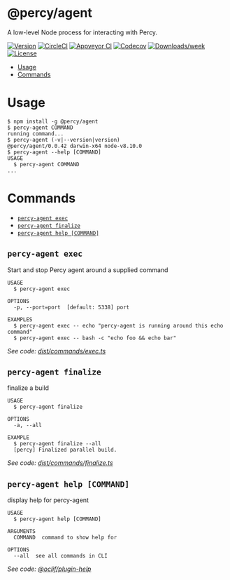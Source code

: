 @percy/agent
============

A low-level Node process for interacting with Percy.

[![Version](https://img.shields.io/npm/v/@percy/agent.svg)](https://npmjs.org/package/@percy/agent)
[![CircleCI](https://circleci.com/gh/percy/percy-agent/tree/master.svg?style=shield)](https://circleci.com/gh/percy/percy-agent/tree/master)
[![Appveyor CI](https://ci.appveyor.com/api/projects/status/github/percy/percy-agent?branch=master&svg=true)](https://ci.appveyor.com/project/percy/percy-agent/branch/master)
[![Codecov](https://codecov.io/gh/percy/percy-agent/branch/master/graph/badge.svg)](https://codecov.io/gh/percy/percy-agent)
[![Downloads/week](https://img.shields.io/npm/dw/@percy/agent.svg)](https://npmjs.org/package/@percy/agent)
[![License](https://img.shields.io/npm/l/@percy/agent.svg)](https://github.com/percy/percy-agent/blob/master/package.json)

<!-- toc -->
* [Usage](#usage)
* [Commands](#commands)
<!-- tocstop -->
# Usage
<!-- usage -->
```sh-session
$ npm install -g @percy/agent
$ percy-agent COMMAND
running command...
$ percy-agent (-v|--version|version)
@percy/agent/0.0.42 darwin-x64 node-v8.10.0
$ percy-agent --help [COMMAND]
USAGE
  $ percy-agent COMMAND
...
```
<!-- usagestop -->
# Commands
<!-- commands -->
* [`percy-agent exec`](#percy-agent-exec)
* [`percy-agent finalize`](#percy-agent-finalize)
* [`percy-agent help [COMMAND]`](#percy-agent-help-command)

## `percy-agent exec`

Start and stop Percy agent around a supplied command

```
USAGE
  $ percy-agent exec

OPTIONS
  -p, --port=port  [default: 5338] port

EXAMPLES
  $ percy-agent exec -- echo "percy-agent is running around this echo command"
  $ percy-agent exec -- bash -c "echo foo && echo bar"
```

_See code: [dist/commands/exec.ts](https://github.com/percy/percy-agent/blob/v0.0.42/dist/commands/exec.ts)_

## `percy-agent finalize`

finalize a build

```
USAGE
  $ percy-agent finalize

OPTIONS
  -a, --all

EXAMPLE
  $ percy-agent finalize --all
  [percy] Finalized parallel build.
```

_See code: [dist/commands/finalize.ts](https://github.com/percy/percy-agent/blob/v0.0.42/dist/commands/finalize.ts)_

## `percy-agent help [COMMAND]`

display help for percy-agent

```
USAGE
  $ percy-agent help [COMMAND]

ARGUMENTS
  COMMAND  command to show help for

OPTIONS
  --all  see all commands in CLI
```

_See code: [@oclif/plugin-help](https://github.com/oclif/plugin-help/blob/v2.1.2/src/commands/help.ts)_
<!-- commandsstop -->
